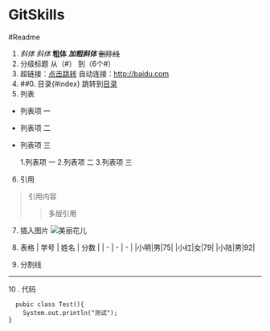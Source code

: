 # GitSkills

#Readme
1. *斜体*    _斜体_  **粗体** ***加粗斜体*** ~~删除线~~
2. 分级标题 从（#） 到（6个#）
3. 超链接：[点击跳转](http://baidu.com)  自动连接：<http://baidu.com>
4. ##0. 目录{#index}                        跳转到[目录](#index)
5. 列表 
+ 列表项 一
+ 列表项 二
+ 列表项 三

	1.列表项 一
	2.列表项 二
	3.列表项 三

6.  引用
 >引用内容
 >>多层引用

7. 插入图片
![美丽花儿](http://ww2.sinaimg.cn/large/56d258bdjw1eugeubg8ujj21kw16odn6.jpg)  
8. 表格
| 学号 | 姓名 | 分数 |
| - | - | - | 
|小明|男|75|
|小红|女|79|
|小陆|男|92|

9. 分割线
*******

10 . 代码
```
  pubic class Test(){
    System.out.println("测试");
}
```
